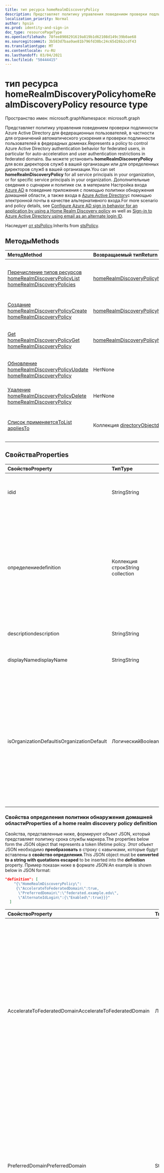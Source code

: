 ```yaml
---
title: тип ресурса homeRealmDiscoveryPolicy
description: Представляет политику управления поведением проверки подлинности Azure Active Directory для федерационных пользователей.
localization_priority: Normal
author: hpsin
ms.prod: identity-and-sign-in
doc_type: resourcePageType
ms.openlocfilehash: 78fee8908291619a819b1d62108d149c39b0ae68
ms.sourcegitcommit: 3b583d7baa9ae81b796fd30bc24c65d26b2cdf43
ms.translationtype: MT
ms.contentlocale: ru-RU
ms.lasthandoff: 03/04/2021
ms.locfileid: "50444415"
---
```

# <a name="homerealmdiscoverypolicy-resource-type"></a><span data-ttu-id="b22b8-103">тип ресурса homeRealmDiscoveryPolicy</span><span class="sxs-lookup"><span data-stu-id="b22b8-103">homeRealmDiscoveryPolicy resource type</span></span>

<span data-ttu-id="b22b8-104">Пространство имен: microsoft.graph</span><span class="sxs-lookup"><span data-stu-id="b22b8-104">Namespace: microsoft.graph</span></span>

<span data-ttu-id="b22b8-105">Представляет политику управления поведением проверки подлинности Azure Active Directory для федерационных пользователей, в частности для ограничений автоматического ускорения и проверки подлинности пользователей в федерадных доменах.</span><span class="sxs-lookup"><span data-stu-id="b22b8-105">Represents a policy to control Azure Active Directory authentication behavior for federated users, in particular for auto-acceleration and user authentication restrictions in federated domains.</span></span> <span data-ttu-id="b22b8-106">Вы можете установить **homeRealmDiscoveryPolicy** для всех директоров служб в вашей организации или для определенных директоров служб в вашей организации.</span><span class="sxs-lookup"><span data-stu-id="b22b8-106">You can set **homeRealmDiscoveryPolicy** for all service principals in your organization, or for specific service principals in your organization.</span></span> <span data-ttu-id="b22b8-107">Дополнительные сведения о сценарии и политике см. в материале Настройка входа [Azure AD](/azure/active-directory/manage-apps/configure-authentication-for-federated-users-portal) в поведение приложения с помощью политики обнаружения домашней области, а также входа в [Azure Active Directory](/azure/active-directory/authentication/howto-authentication-use-email-signin)с помощью электронной почты в качестве альтернативного входа.</span><span class="sxs-lookup"><span data-stu-id="b22b8-107">For more scenario and policy details, see [Configure Azure AD sign in behavior for an application by using a Home Realm Discovery policy](/azure/active-directory/manage-apps/configure-authentication-for-federated-users-portal) as well as [Sign-in to Azure Active Directory using email as an alternate login ID](/azure/active-directory/authentication/howto-authentication-use-email-signin).</span></span>

<span data-ttu-id="b22b8-108">Наследует [от stsPolicy](stsPolicy.md).</span><span class="sxs-lookup"><span data-stu-id="b22b8-108">Inherits from [stsPolicy](stsPolicy.md).</span></span>

## <a name="methods"></a><span data-ttu-id="b22b8-109">Методы</span><span class="sxs-lookup"><span data-stu-id="b22b8-109">Methods</span></span>

| <span data-ttu-id="b22b8-110">Метод</span><span class="sxs-lookup"><span data-stu-id="b22b8-110">Method</span></span>       | <span data-ttu-id="b22b8-111">Возвращаемый тип</span><span class="sxs-lookup"><span data-stu-id="b22b8-111">Return Type</span></span> | <span data-ttu-id="b22b8-112">Описание</span><span class="sxs-lookup"><span data-stu-id="b22b8-112">Description</span></span> |
|:-------------|:------------|:------------|
| [<span data-ttu-id="b22b8-113">Перечисление типов ресурсов homeRealmDiscoveryPolicy</span><span class="sxs-lookup"><span data-stu-id="b22b8-113">List homeRealmDiscoveryPolicies</span></span>](../api/homerealmdiscoverypolicy-list.md) | [<span data-ttu-id="b22b8-114">homeRealmDiscoveryPolicy</span><span class="sxs-lookup"><span data-stu-id="b22b8-114">homeRealmDiscoveryPolicy</span></span>](homerealmdiscoverypolicy.md) | <span data-ttu-id="b22b8-115">Чтение свойств и связей объектов homeRealmDiscoveryPolicies.</span><span class="sxs-lookup"><span data-stu-id="b22b8-115">Read properties and relationships of homeRealmDiscoveryPolicies objects.</span></span> |
| [<span data-ttu-id="b22b8-116">Создание homeRealmDiscoveryPolicy</span><span class="sxs-lookup"><span data-stu-id="b22b8-116">Create homeRealmDiscoveryPolicy</span></span>](../api/homerealmdiscoverypolicy-post-homerealmdiscoverypolicies.md) | [<span data-ttu-id="b22b8-117">homeRealmDiscoveryPolicy</span><span class="sxs-lookup"><span data-stu-id="b22b8-117">homeRealmDiscoveryPolicy</span></span>](homerealmdiscoverypolicy.md) | <span data-ttu-id="b22b8-118">Создание объекта homeRealmDiscoveryPolicy.</span><span class="sxs-lookup"><span data-stu-id="b22b8-118">Create a homeRealmDiscoveryPolicy object.</span></span> |
| [<span data-ttu-id="b22b8-119">Get homeRealmDiscoveryPolicy</span><span class="sxs-lookup"><span data-stu-id="b22b8-119">Get homeRealmDiscoveryPolicy</span></span>](../api/homerealmdiscoverypolicy-get.md) | [<span data-ttu-id="b22b8-120">homeRealmDiscoveryPolicy</span><span class="sxs-lookup"><span data-stu-id="b22b8-120">homeRealmDiscoveryPolicy</span></span>](homerealmdiscoverypolicy.md) | <span data-ttu-id="b22b8-121">Чтение свойств и отношений объекта homeRealmDiscoveryPolicy.</span><span class="sxs-lookup"><span data-stu-id="b22b8-121">Read properties and relationships of a homeRealmDiscoveryPolicy object.</span></span> |
| [<span data-ttu-id="b22b8-122">Обновление homeRealmDiscoveryPolicy</span><span class="sxs-lookup"><span data-stu-id="b22b8-122">Update homeRealmDiscoveryPolicy</span></span>](../api/homerealmdiscoverypolicy-update.md) | <span data-ttu-id="b22b8-123">Нет</span><span class="sxs-lookup"><span data-stu-id="b22b8-123">None</span></span> | <span data-ttu-id="b22b8-124">Обновление объекта homeRealmDiscoveryPolicy.</span><span class="sxs-lookup"><span data-stu-id="b22b8-124">Update a homeRealmDiscoveryPolicy object.</span></span> |
| [<span data-ttu-id="b22b8-125">Удаление homeRealmDiscoveryPolicy</span><span class="sxs-lookup"><span data-stu-id="b22b8-125">Delete homeRealmDiscoveryPolicy</span></span>](../api/homerealmdiscoverypolicy-delete.md) | <span data-ttu-id="b22b8-126">Нет</span><span class="sxs-lookup"><span data-stu-id="b22b8-126">None</span></span> | <span data-ttu-id="b22b8-127">Удаление объекта homeRealmDiscoveryPolicy.</span><span class="sxs-lookup"><span data-stu-id="b22b8-127">Delete a homeRealmDiscoveryPolicy object.</span></span> |
| [<span data-ttu-id="b22b8-128">Список применяетсяTo</span><span class="sxs-lookup"><span data-stu-id="b22b8-128">List appliesTo</span></span>](../api/homerealmdiscoverypolicy-list-appliesto.md) | <span data-ttu-id="b22b8-129">Коллекция [directoryObject](directoryobject.md)</span><span class="sxs-lookup"><span data-stu-id="b22b8-129">[directoryObject](directoryobject.md) collection</span></span> | <span data-ttu-id="b22b8-130">Получите список directoryObjects, к которые была применена эта политика.</span><span class="sxs-lookup"><span data-stu-id="b22b8-130">Get the list of directoryObjects that this policy has been applied to.</span></span> |

## <a name="properties"></a><span data-ttu-id="b22b8-131">Свойства</span><span class="sxs-lookup"><span data-stu-id="b22b8-131">Properties</span></span>

| <span data-ttu-id="b22b8-132">Свойство</span><span class="sxs-lookup"><span data-stu-id="b22b8-132">Property</span></span>     | <span data-ttu-id="b22b8-133">Тип</span><span class="sxs-lookup"><span data-stu-id="b22b8-133">Type</span></span>        | <span data-ttu-id="b22b8-134">Описание</span><span class="sxs-lookup"><span data-stu-id="b22b8-134">Description</span></span> |
|:-------------|:------------|:------------|
|<span data-ttu-id="b22b8-135">id</span><span class="sxs-lookup"><span data-stu-id="b22b8-135">id</span></span>|<span data-ttu-id="b22b8-136">String</span><span class="sxs-lookup"><span data-stu-id="b22b8-136">String</span></span>| <span data-ttu-id="b22b8-137">Уникальный идентификатор для этой политики.</span><span class="sxs-lookup"><span data-stu-id="b22b8-137">Unique identifier for this policy.</span></span> <span data-ttu-id="b22b8-138">Только для чтения.</span><span class="sxs-lookup"><span data-stu-id="b22b8-138">Read-only.</span></span>|
|<span data-ttu-id="b22b8-139">определение</span><span class="sxs-lookup"><span data-stu-id="b22b8-139">definition</span></span>|<span data-ttu-id="b22b8-140">Коллекция строк</span><span class="sxs-lookup"><span data-stu-id="b22b8-140">String collection</span></span>| <span data-ttu-id="b22b8-141">Коллекция строк, содержащая строку JSON, определяемую правилами и настройками этой политики.</span><span class="sxs-lookup"><span data-stu-id="b22b8-141">A string collection containing a JSON string that defines the rules and settings for this policy.</span></span> <span data-ttu-id="b22b8-142">Дополнительные сведения о схеме JSON для этого свойства см. ниже.</span><span class="sxs-lookup"><span data-stu-id="b22b8-142">See below for more details about the JSON schema for this property.</span></span> <span data-ttu-id="b22b8-143">Обязательный.</span><span class="sxs-lookup"><span data-stu-id="b22b8-143">Required.</span></span>|
|<span data-ttu-id="b22b8-144">description</span><span class="sxs-lookup"><span data-stu-id="b22b8-144">description</span></span>|<span data-ttu-id="b22b8-145">String</span><span class="sxs-lookup"><span data-stu-id="b22b8-145">String</span></span>| <span data-ttu-id="b22b8-146">Описание этой политики.</span><span class="sxs-lookup"><span data-stu-id="b22b8-146">Description for this policy.</span></span>|
|<span data-ttu-id="b22b8-147">displayName</span><span class="sxs-lookup"><span data-stu-id="b22b8-147">displayName</span></span>|<span data-ttu-id="b22b8-148">String</span><span class="sxs-lookup"><span data-stu-id="b22b8-148">String</span></span>| <span data-ttu-id="b22b8-149">Отображение имени для этой политики.</span><span class="sxs-lookup"><span data-stu-id="b22b8-149">Display name for this policy.</span></span> <span data-ttu-id="b22b8-150">Обязательно.</span><span class="sxs-lookup"><span data-stu-id="b22b8-150">Required.</span></span>|
|<span data-ttu-id="b22b8-151">isOrganizationDefault</span><span class="sxs-lookup"><span data-stu-id="b22b8-151">isOrganizationDefault</span></span>|<span data-ttu-id="b22b8-152">Логический</span><span class="sxs-lookup"><span data-stu-id="b22b8-152">Boolean</span></span>|<span data-ttu-id="b22b8-153">Если заданной для true, активирует эту политику.</span><span class="sxs-lookup"><span data-stu-id="b22b8-153">If set to true, activates this policy.</span></span> <span data-ttu-id="b22b8-154">Для одного типа политики может быть много политик, но только одна может быть активирована по умолчанию организации.</span><span class="sxs-lookup"><span data-stu-id="b22b8-154">There can be many policies for the same policy type, but only one can be activated as the organization default.</span></span> <span data-ttu-id="b22b8-155">Необязательный, значение по умолчанию является ложным.</span><span class="sxs-lookup"><span data-stu-id="b22b8-155">Optional, default value is false.</span></span>|


### <a name="properties-of-a-home-realm-discovery-policy-definition"></a><span data-ttu-id="b22b8-156">Свойства определения политики обнаружения домашней области</span><span class="sxs-lookup"><span data-stu-id="b22b8-156">Properties of a home realm discovery policy definition</span></span>
<span data-ttu-id="b22b8-157">Свойства, представленные ниже, формируют объект JSON, который представляет политику срока службы маркера.</span><span class="sxs-lookup"><span data-stu-id="b22b8-157">The properties below form the JSON object that represents a token lifetime policy.</span></span> <span data-ttu-id="b22b8-158">Этот объект JSON необходимо **преобразовать** в строку с кавычками, которые будут вставлены в **свойство определения.**</span><span class="sxs-lookup"><span data-stu-id="b22b8-158">This JSON object must be **converted to a string with quotations escaped** to be inserted into the **definition** property.</span></span> <span data-ttu-id="b22b8-159">Пример показан ниже в формате JSON:</span><span class="sxs-lookup"><span data-stu-id="b22b8-159">An example is shown below in JSON format:</span></span>

<!-- {
  "blockType": "ignored"
}-->
``` json
"definition": [
    "{\"HomeRealmDiscoveryPolicy\":
     {\"AccelerateToFederatedDomain\":true,
      \"PreferredDomain\":\"federated.example.edu\",
      \"AlternateIdLogin\":{\"Enabled\":true}}}"
  ]
```

| <span data-ttu-id="b22b8-160">Свойство</span><span class="sxs-lookup"><span data-stu-id="b22b8-160">Property</span></span>     | <span data-ttu-id="b22b8-161">Тип</span><span class="sxs-lookup"><span data-stu-id="b22b8-161">Type</span></span>   |<span data-ttu-id="b22b8-162">Описание</span><span class="sxs-lookup"><span data-stu-id="b22b8-162">Description</span></span>| 
|:---------------|:--------|:----------|
|<span data-ttu-id="b22b8-163">AccelerateToFederatedDomain</span><span class="sxs-lookup"><span data-stu-id="b22b8-163">AccelerateToFederatedDomain</span></span>|<span data-ttu-id="b22b8-164">Логический</span><span class="sxs-lookup"><span data-stu-id="b22b8-164">Boolean</span></span>| <span data-ttu-id="b22b8-165">Настройка для `true` автоматического ускорения (обход обнаружения домашней области).</span><span class="sxs-lookup"><span data-stu-id="b22b8-165">Set to `true` for auto-acceleration (bypass home realm discovery).</span></span> <span data-ttu-id="b22b8-166">Если в клиенте есть только один проверенный и федераированный домен, пользователи будут доставлены непосредственно к федератированному поставщику удостоверений `true` (например, ADFS) для регистрации.</span><span class="sxs-lookup"><span data-stu-id="b22b8-166">If `true` and there is only one verified and federated domain in the tenant, then users will be taken straight to the federated identity provider (such as ADFS) for sign in.</span></span> <span data-ttu-id="b22b8-167">Если в клиенте имеется несколько проверенных `true` доменов, необходимо укаменеть **PreferredDomain.**</span><span class="sxs-lookup"><span data-stu-id="b22b8-167">If `true` and there is more than one verified domain in the tenant, **PreferredDomain** must be specified.</span></span> <span data-ttu-id="b22b8-168">Необязательно.</span><span class="sxs-lookup"><span data-stu-id="b22b8-168">Optional.</span></span>|
|<span data-ttu-id="b22b8-169">PreferredDomain</span><span class="sxs-lookup"><span data-stu-id="b22b8-169">PreferredDomain</span></span>|<span data-ttu-id="b22b8-170">String</span><span class="sxs-lookup"><span data-stu-id="b22b8-170">String</span></span>| <span data-ttu-id="b22b8-171">Указывает домен, чтобы ускорить вход в.</span><span class="sxs-lookup"><span data-stu-id="b22b8-171">Specifies a domain to accelerate sign-in to.</span></span> <span data-ttu-id="b22b8-172">Он может быть опущен, если у клиента есть только один федераированный домен.</span><span class="sxs-lookup"><span data-stu-id="b22b8-172">It can be omitted if the tenant has only one federated domain.</span></span> <span data-ttu-id="b22b8-173">Если он опущен и существует несколько проверенных федераированных доменов, эта политика не влияет.</span><span class="sxs-lookup"><span data-stu-id="b22b8-173">If it is omitted, and there is more than one verified federated domain, this policy has no effect.</span></span> <span data-ttu-id="b22b8-174">Обязательно, **если accelerateToFederatedDomain** `true` является .</span><span class="sxs-lookup"><span data-stu-id="b22b8-174">Required if **AccelerateToFederatedDomain** is `true`.</span></span>|
|<span data-ttu-id="b22b8-175">AllowCloudPasswordValidation</span><span class="sxs-lookup"><span data-stu-id="b22b8-175">AllowCloudPasswordValidation</span></span>|<span data-ttu-id="b22b8-176">Логический</span><span class="sxs-lookup"><span data-stu-id="b22b8-176">Boolean</span></span>| <span data-ttu-id="b22b8-177">Установите, чтобы разрешить приложению проверку подлинности федерарно настроенного пользователя путем вручения учетных данных пользователя или пароля непосредственно в конечной точке маркера `true` Azure Active Directory.</span><span class="sxs-lookup"><span data-stu-id="b22b8-177">Set to `true` to allow an application to authenticate a federated user by presenting username/password credentials directly to the Azure Active Directory token endpoint.</span></span> <span data-ttu-id="b22b8-178">Работает только в том случае, если включена синхронизация паролей.</span><span class="sxs-lookup"><span data-stu-id="b22b8-178">Only works if Password Hash Sync is enabled.</span></span> <span data-ttu-id="b22b8-179">Необязательно.</span><span class="sxs-lookup"><span data-stu-id="b22b8-179">Optional.</span></span>|
|<span data-ttu-id="b22b8-180">AlternateIdLogin</span><span class="sxs-lookup"><span data-stu-id="b22b8-180">AlternateIdLogin</span></span>| <span data-ttu-id="b22b8-181">Json</span><span class="sxs-lookup"><span data-stu-id="b22b8-181">Json</span></span> |<span data-ttu-id="b22b8-182">Установите {"Включено": true} чтобы разрешить вход в Azure AD с помощью электронной почты в качестве [альтернативного входа.](/azure/active-directory/authentication/howto-authentication-use-email-signin)</span><span class="sxs-lookup"><span data-stu-id="b22b8-182">Set to {"Enabled": true} to allow Azure AD sign-in using email as [an alternate login ID](/azure/active-directory/authentication/howto-authentication-use-email-signin).</span></span> <span data-ttu-id="b22b8-183">Работает только при **наборе IsOrganizationDefault** `true` .</span><span class="sxs-lookup"><span data-stu-id="b22b8-183">Only works when **IsOrganizationDefault** is set to `true`.</span></span> <span data-ttu-id="b22b8-184">Необязательно.</span><span class="sxs-lookup"><span data-stu-id="b22b8-184">Optional.</span></span>|

## <a name="relationships"></a><span data-ttu-id="b22b8-185">Связи</span><span class="sxs-lookup"><span data-stu-id="b22b8-185">Relationships</span></span>

| <span data-ttu-id="b22b8-186">Связь</span><span class="sxs-lookup"><span data-stu-id="b22b8-186">Relationship</span></span> | <span data-ttu-id="b22b8-187">Тип</span><span class="sxs-lookup"><span data-stu-id="b22b8-187">Type</span></span>        | <span data-ttu-id="b22b8-188">Описание</span><span class="sxs-lookup"><span data-stu-id="b22b8-188">Description</span></span> |
|:-------------|:------------|:------------|
|<span data-ttu-id="b22b8-189">appliesTo</span><span class="sxs-lookup"><span data-stu-id="b22b8-189">appliesTo</span></span>|<span data-ttu-id="b22b8-190">Коллекция [directoryObject](directoryobject.md)</span><span class="sxs-lookup"><span data-stu-id="b22b8-190">[directoryObject](directoryobject.md) collection</span></span>| <span data-ttu-id="b22b8-191">Коллекция [directoryObject,](directoryObject.md) к которую была применена эта политика.</span><span class="sxs-lookup"><span data-stu-id="b22b8-191">The [directoryObject](directoryObject.md) collection that this policy has been applied to.</span></span> <span data-ttu-id="b22b8-192">Только для чтения.</span><span class="sxs-lookup"><span data-stu-id="b22b8-192">Read-only.</span></span>|

## <a name="json-representation"></a><span data-ttu-id="b22b8-193">Представление JSON</span><span class="sxs-lookup"><span data-stu-id="b22b8-193">JSON representation</span></span>

<span data-ttu-id="b22b8-194">Ниже указано представление ресурса в формате JSON.</span><span class="sxs-lookup"><span data-stu-id="b22b8-194">The following is a JSON representation of the resource.</span></span>

<!-- {
  "blockType": "resource",
  "optionalProperties": [

  ],
  "@odata.type": "microsoft.graph.homeRealmDiscoveryPolicy",
  "keyProperty": "id"
}-->

```json
{
  "definition": ["String"],
  "description": "String",
  "displayName": "String",
  "id": "String (identifier)",
  "isOrganizationDefault": true
}
```

<!-- uuid: 16cd6b66-4b1a-43a1-adaf-3a886856ed98
2019-02-04 14:57:30 UTC -->
<!-- {
  "type": "#page.annotation",
  "description": "homeRealmDiscoveryPolicy resource",
  "keywords": "",
  "section": "documentation",
  "tocPath": ""
}-->
